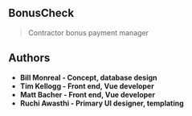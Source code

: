 ## BonusCheck

>Contractor bonus payment manager

## Authors

* **Bill Monreal - Concept, database design**
* **Tim Kellogg - Front end, Vue developer**
* **Matt Bacher - Front end, Vue developer**
* **Ruchi Awasthi - Primary UI designer, templating**
